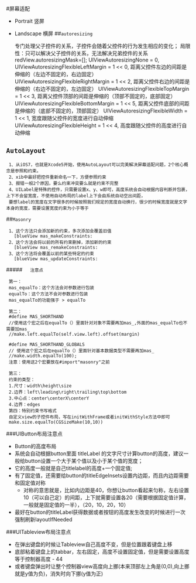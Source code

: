#屏幕适配
- Portrait 竖屏
- Landscape 横屏
##`autoresizing`


    专门处理父子控件的关系，子控件会随着父控件的行为发生相应的变化；
    局限性：只可以解决父子控件的关系，无法解决兄弟控件的关系
    redView.autoresizingMask=[];
    UIViewAutoresizingNone                 = 0,
    UIViewAutoresizingFlexibleLeftMargin   = 1 << 0, 距离父控件左边的间距是伸缩的（左边不固定的，右边固定）
    UIViewAutoresizingFlexibleRightMargin  = 1 << 2, 距离父控件右边的间距是伸缩的（右边不固定的，左边固定）
    UIViewAutoresizingFlexibleTopMargin    = 1 << 3, 距离父控件顶部的间距是伸缩的（顶部不固定的，底部固定）
    UIViewAutoresizingFlexibleBottomMargin = 1 << 5, 距离父控件底部的间距是伸缩的（底部不固定的，顶部固定）
    UIViewAutoresizingFlexibleWidth        = 1 << 1, 宽度跟随父控件的宽度进行自动伸缩
    UIViewAutoresizingFlexibleHeight       = 1 << 4, 高度跟随父控件的高度进行自动伸缩

## `AutoLayout`

     1、从iOS7，也就是Xcode5开始，使用AutoLayout可以完美解决屏幕适配问题，2个核心概念是参照和约束。
     2、xib中最好把控件重新命名一下，方便参照约束
     3、报错一般2个原因，要么约束冲突要么就是约束不完整
     4、UILabel是特殊的控件，只需要设置x、y、w即可，高度系统会自动根据内容判断并包裹，上下不会留宽度，不使用自动布局的label上下会由系统自动空出间距，
     要想label的宽度在文字很多的时候按照我们规定的宽度自动换行，很少的时候宽度就是文字本身的宽度，需要设置宽度约束为小于等于

##`Masonry`

     1、这个方法只会添加新的约束，多次添加会覆盖旧值
       [blueView mas_makeConstraints:
     2、这个方法会将以前的所有约束删掉，添加新的约束
       [blueView mas_remakeConstraints:
     3、这个方法将会覆盖以前的某些特定的约束
       [blueView mas_updateConstraints:

#####`   注意点`


     第一：
     mas_equalTo：这个方法会对参数进行包装
     equalTo：这个方法不会对参数进行包装
     mas_equalTo的功能强于 > equalTo

     第二：
     #define MAS_SHORTHAND
     //使用这个宏之后在equalTo（）里面针对对象不需要再加mas_,外面的mas_equalTo也不需要加mas_
     //make.left.equalTo(self.view.left).offset(margin)

     #define MAS_SHORTHAND_GLOBALS
     // 使用这个宏之后在equalTo（）里面针对基本数据类型不需要再加mas_
     //make.width.equalTo(100);
     注意：使用这2个宏要放在#import"masonry"之前

     第三：
     约束的类型：
     1.尺寸：width\height\size
     2.边界：left\leading\right\trailing\top\bottom
     3.中心点：center\centerX\centerY
     4.边界：edges
     第四：特别约束书写格式
     自定义view的子控件布局，写在initWithFrame或者initWithStyle方法中即可
     make.size.equalTo(CGSizeMake(10,10))

###UIButton布局注意点
- Button的高度布局
 - 系统会自动根据button里面  titleLabel  的文字尺寸计算button的高度，建议一般给button设置一个大于某个值以及小于某个值的宽度；
 - 它的高度一般就是自己titlelabel的高度+一个固定值;<br>
 - 有了固定值，还需要给button的titleEdgeInsets设置内边距，而且内边距需要和固定值对称
   - 对称的意思就是，比如内边距是40，你想让button看起来匀称，左右设置10（可以自己定）的间距，上下就需要设置各20（需要根据固定值计算，一般就是固定值的一半），（20，10，20，10）
- 最好在button的titleLabel获得数据或者按钮的高度发生改变的时候进行一次强制刷新layoutIfNeeded

###UITableview布局注意点
- 在弹出键盘的时候让Tableview自己高度不变，但是位置跟着键盘上移
 - 底部粘着键盘上的tabbar，左右固定，高度不设置固定值，但是需要设置高度等于控制器高度 - 44
 - 或者键盘弹出时让整个控制器view高度向上挪(本来顶部左上角是(0,0),向上挪就是y值为负)，消失时向下挪(y值为正)
